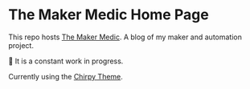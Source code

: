 # The Maker Medic Home Page

This repo hosts [The Maker Medic](https://themakermedic.com). A blog of my maker and automation project.

:construction: It is a constant work in progress.

Currently using the [Chirpy Theme](https://github.com/cotes2020/jekyll-theme-chirpy/).
